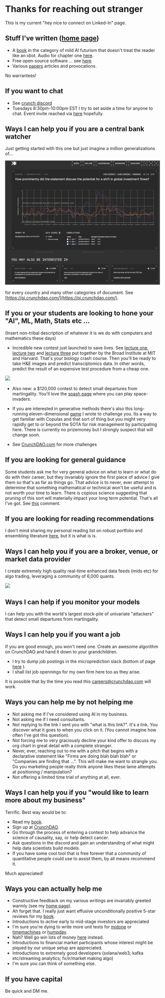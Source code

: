 
# Thanks for reaching out stranger
This is my current "hey nice to connect on Linked-In" page.

## Stuff I've written ([home page](https://github.com/microprediction/home))

- A [book](https://mitpress.mit.edu/9780262047326/microprediction/) in the category of mild AI futurism that doesn't treat the reader like an idiot. Audio for chapter one [here](https://github.com/microprediction/building_an_open_ai_network/blob/main/docs/assets/audio/Microprediction_Chapter_1.mp3).
- Free open-source software ... see [here](https://github.com/microprediction)
- Various [papers](https://github.com/microprediction/home) articles and provocations.

No warrantees! 

## If you want to chat

- See [crunch discord](https://discord.gg/NuqJTcYQ2J) 
- Tuesdays 8:30pm-10:00pm EST I try to set aside a time for anyone to chat. Event invite reached via [here](https://www.linkedin.com/posts/petercotton_the-regular-tuesday-night-open-mic-meeting-for-no-particular-reason-activity-7249114298583519233-Gt8V?utm_source=share&utm_medium=member_desktop) hopefully. 


## Ways I can help you if you are a central bank watcher 
Just getting started with this one but just imagine a million generalizations of...

![](https://github.com/microprediction/monteprediction/blob/main/pi_example.png)

for every country and many other categories of document. See [https://pi.crunchdao.com/](https://pi.crunchdao.com/). 


## If you or your students are looking to hone your "AI", ML, Math, Stats etc ...
(Insert non-tribal description of whatever it is we do with computers and mathematics these days)

- Incredible new contest just launched to save lives. See [lecture one](https://www.youtube.com/watch?v=9OTvuvr81R0), [lecture two](https://www.youtube.com/watch?v=02SScMdkgY0&t=42s) and [lecture three](https://www.youtube.com/watch?v=wqYTfHe7snk) put together by the Broad Institute at MIT and Harvard. That's your biology crash course. Then you'll be ready to take H&E images and predict transciptomics data. In other words, predict the result of an expensive test procedure from a cheap one. 

![](https://github.com/microprediction/microprediction/blob/master/images/broad.png)

- Also new: a $120,000 contest to detect small departures from martingality. You'll love the [spash page](https://mid-one.crunchdao.com/) where you can play space-invaders. 

  
- If you are interested in generative methods there's also this long-running eleven-dimensional [game](https://github.com/microprediction/monteprediction_colab_examples/blob/main/monteprediction_entry.ipynb) I wrote to challenge you. Its a way to get familiar with Copulas and that sort of thing but you might very rapidly get to or beyond the SOTA for risk management by participating here. There is currently no prizemoney but I strongly suspect that will change soon. 
 
- See [CrunchDAO.com](www.crunchdao.com) for more challenges

## If you are looking for general guidance
Some students ask me for very general advice on what to learn or what do do with their career, but they invariably ignore the first piece of advice I give them so that's as far as things go. That advice is to never, ever attempt to determine that something mathematical or technical won't be useful and is not worth your time to learn. There is copious science suggesting that pruning of this sort will materially impact your long term potential. That's all I've got. See [this](https://www.linkedin.com/posts/petercotton_ai-artificialintelligence-activity-7248460182718935040-kM_X?utm_source=share&utm_medium=member_desktop) comment. 

## If you are looking for reading recommendations
I don't mind sharing my personal reading list on robust portfolio and ensembling literature [here](https://github.com/microprediction/precise/blob/main/LITERATURE.md), but it is what is is. 

## Ways I can help you if you are a broker, venue, or market data provider
I create extremely high quality real-time enhanced data feeds (mids etc) for algo trading, leveraging a community of 6,000 quants. 

![](https://github.com/microprediction/microprediction/blob/master/images/midone.png)




## Ways I can help if you monitor your models 
I can help you with the world's largest stock-pile of univariate "attackers" that detect small departures from martingality. 

## Ways I can help you if you want a job
If you are good enough, you won't need one. Create an awesome algorithm on CrunchDAO and hand it down to your grandchildren. 
  
- I try to dump job postings in the microprediction slack (bottom of page [here](https://www.monteprediction.com/) ).
- I shall list job opennings for my own firm here too as they arise.

It is possible that by the time you read this careers@crunchdao.com will work. 



## Ways you can help me by not helping me 
- Not asking me if I've considered using AI in my business. 
- Not asking me if I need consultants.
- Not replying to the link I sent you with "what is this link?".  It's a link. You discover what it goes to when you click on it. (You cannot imagine how often I've got this question). 
- Not forcing me to very graciously decline your kind offer to discuss my org chart in great detail with a complete stranger.  
- Never, ever, reaching out to me with a pitch that begins with a declarative statement like "Firms are doing blah blah blah" or "Companies are finding that ...". This will make me want to strangle you. Do you marketing people really think anyone likes these lame attempts at positioning / manipulation? 
- Not offering a limited time trial of anything at all, ever. 

## Ways I can help you if you "would like to learn more about my business"
Terrific. Best way would be to:

 - Read my [book](https://www.amazon.com/Microprediction-Building-Open-AI-Network). 
 - Sign up at [CrunchDAO](https://www.crunchdao.com/). 
 - Go through the process of entering a contest to help advance the science of causality, say, or help detect cancer.
 - Ask questions in the discord and gain an understanding of what might help data scientists build models.
 - If you have some cool tool that is free forever that a community of quantitative people could use to assist them, by all means recommend it. 

Much appreciated!

## Ways you can actually help me

- Constructive feedback on my various writings are invariably greeted warmly (see my [home page](https://github.com/microprediction/home)).
- Ah forget that. I really just want effusive unconditionally positive 5-star reviews for my [book](https://www.amazon.com/Microprediction-Building-Open-AI-Network/dp/0262047322).
- Introductions to *active* early to mid-stage investors are appreciated
- I'm sure you're dying to write more unit tests for [midone](https://github.com/microprediction/midone) or [timemachines](https://github.com/microprediction/timemachines) or [humpday](https://github.com/microprediction/humpday).
- Nah? Well go win lots of money [here](https://www.crunchdao.com/) instead.  
- Introductions to financial market participants whose interest might be piqued by our unique setup are appreciated. 
- Introductions to extremely good developers (solana/web3; kafka etc/streaming analytics; fx/ir/market making algo)
- I'm sure you can think of something else. 
  
## If you have capital 

Be quick and DM me.  



